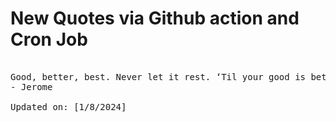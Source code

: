 # New Quotes via Github action and Cron Job

<pre>
<!-- #quote -->
Good, better, best. Never let it rest. ‘Til your good is better and your better is best.
- Jerome

Updated on: [1/8/2024]
<!-- #quoteEnd -->
</pre>
